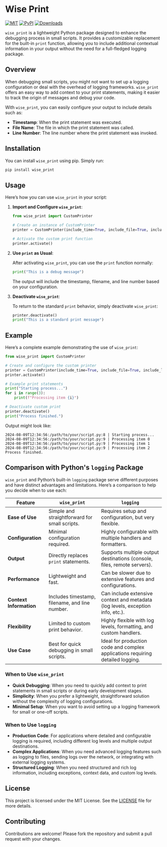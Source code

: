 # Wise Print

<p align="left">
  <a href="https://opensource.org/licenses/MIT"><img alt="MIT" src="https://img.shields.io/github/license/maxhumber/chart.svg"></a>
  <a href="https://pypi.python.org/pypi/chart"><img alt="PyPI" src="https://img.shields.io/pypi/v/chart.svg"></a>
  <a href="https://pypi.python.org/pypi/chart"><img alt="Downloads" src="https://img.shields.io/pypi/dm/chart.svg"></a>
</p>

`wise_print` is a lightweight Python package designed to enhance the debugging process in small scripts. It provides a customizable replacement for the built-in `print` function, allowing you to include additional contextual information in your output without the need for a full-fledged logging package.

## Overview

When debugging small scripts, you might not want to set up a logging configuration or deal with the overhead of logging frameworks. `wise_print` offers an easy way to add context to your print statements, making it easier to track the origin of messages and debug your code.

With `wise_print`, you can easily configure your output to include details such as:

- **Timestamp**: When the print statement was executed.
- **File Name**: The file in which the print statement was called.
- **Line Number**: The line number where the print statement was invoked.

## Installation

You can install `wise_print` using pip. Simply run:

```bash
pip install wise_print
```

## Usage

Here’s how you can use `wise_print` in your script:

1. **Import and Configure `wise_print`**:

   ```python
   from wise_print import CustomPrinter
   
   # Create an instance of CustomPrinter
   printer = CustomPrinter(include_time=True, include_file=True, include_line=True, separator=' | ')
   
   # Activate the custom print function
   printer.activate()
   ```

2. **Use `print` as Usual**:

   After activating `wise_print`, you can use the `print` function normally:

   ```python
   print("This is a debug message")
   ```

   The output will include the timestamp, filename, and line number based on your configuration.

3. **Deactivate `wise_print`**:

   To return to the standard `print` behavior, simply deactivate `wise_print`:

   ```python
   printer.deactivate()
   print("This is a standard print message")
   ```

## Example

Here’s a complete example demonstrating the use of `wise_print`:

```python
from wise_print import CustomPrinter

# Create and configure the custom printer
printer = CustomPrinter(include_time=True, include_file=True, include_line=True, separator=':')
printer.activate()

# Example print statements
print("Starting process...")
for i in range(3):
    print(f"Processing item {i}")

# Deactivate custom print
printer.deactivate()
print("Process finished.")
```

Output might look like:

```
2024-08-09T12:34:56:/path/to/your/script.py:8 | Starting process...
2024-08-09T12:34:56:/path/to/your/script.py:9 | Processing item 0
2024-08-09T12:34:56:/path/to/your/script.py:9 | Processing item 1
2024-08-09T12:34:56:/path/to/your/script.py:9 | Processing item 2
Process finished.
```

## Comparison with Python's `logging` Package

`wise_print` and Python’s built-in `logging` package serve different purposes and have distinct advantages and limitations. Here’s a comparison to help you decide when to use each:

| Feature               | `wise_print`                          | `logging`                              |
|-----------------------|---------------------------------------|----------------------------------------|
| **Ease of Use**       | Simple and straightforward for small scripts. | Requires setup and configuration, but very flexible. |
| **Configuration**     | Minimal configuration required.       | Highly configurable with multiple handlers and formatters. |
| **Output**            | Directly replaces `print` statements. | Supports multiple output destinations (console, files, remote servers). |
| **Performance**       | Lightweight and fast.                 | Can be slower due to extensive features and configurations. |
| **Context Information** | Includes timestamp, filename, and line number. | Can include extensive context and metadata (log levels, exception info, etc.). |
| **Flexibility**       | Limited to custom print behavior.     | Highly flexible with log levels, formatting, and custom handlers. |
| **Use Case**          | Best for quick debugging in small scripts. | Ideal for production code and complex applications requiring detailed logging. |

### When to Use `wise_print`

- **Quick Debugging**: When you need to quickly add context to print statements in small scripts or during early development stages.
- **Simplicity**: When you prefer a lightweight, straightforward solution without the complexity of logging configurations.
- **Minimal Setup**: When you want to avoid setting up a logging framework for small or one-off scripts.

### When to Use `logging`

- **Production Code**: For applications where detailed and configurable logging is required, including different log levels and multiple output destinations.
- **Complex Applications**: When you need advanced logging features such as logging to files, sending logs over the network, or integrating with external logging systems.
- **Structured Logging**: When you need structured and rich log information, including exceptions, context data, and custom log levels.

## License

This project is licensed under the MIT License. See the [LICENSE](LICENSE) file for more details.

## Contributing

Contributions are welcome! Please fork the repository and submit a pull request with your changes.
